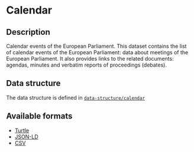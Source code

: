 # Calendar

## Description

Calendar events of the European Parliament. This dataset contains the list of calendar events of the European Parliament: data about meetings of the European Parliament. It also provides links to the related documents: agendas, minutes and verbatim reports of proceedings (debates).

## Data structure

The data structure is defined in [`data-structure/calendar`](../../data-structure/calendar/)

## Available formats

- [Turtle](./calendar.ttl)
- [JSON-LD](./calendar.jsonld)
- [CSV](./calendar.csv)
